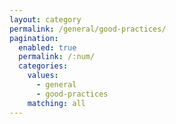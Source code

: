 ```yaml
---
layout: category
permalink: /general/good-practices/
pagination: 
  enabled: true
  permalink: /:num/
  categories:
    values:
      - general
      - good-practices
    matching: all
---
```


